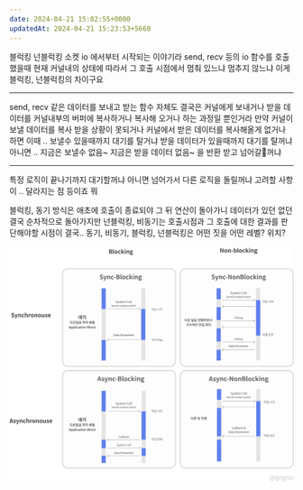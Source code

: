 ```yaml
---
date: 2024-04-21 15:02:55+0000
updatedAt: 2024-04-21 15:23:53+5660
---
```

블럭킹 넌블럭킹
소켓 io 에서부터 시작되는 이야기라 
send, recv 등의 io 함수를 호출했을때
현재 커널내의 상태에 따라서 
그 호출 시점에서 멈춰 있느냐 멈추지 않느냐
이게 블럭킹, 넌블럭킹의 차이구요 

---

send, recv 같은 데이터를 보내고 받는 함수 자체도 결국은 커널에게 
보내거나 받을 데이터를 커널내부의 버퍼에 복사하거나
복사해 오거나 하는 과정일 뿐인거라
만약 커널이 보낼 데이터를 복사 받을 상황이 못되거나
커널에서 받은 데이터를 복사해올게 없거나 하면
이때 .. 보낼수 있을때까지 대기를 탈거냐
받을 데이터가 있을때까지 대기를 탈꺼냐
아니면 ..
지금은 보낼수 없음~ 지금은 받을 데이터 없음~
을 반환 받고 넘어갈꺼냐 

---

특정 로직이 끝나기까지
대기할꺼냐
아니면 넘어가서 다른 로직을 돌릴꺼냐
고려할 사항이 .. 달라지는 점 등이죠 뭐 

블럭킹, 동기 방식은
애초에 호출이 종료되야 그 뒤 연산이 돌아가니
데이터가 있던 없던
결국 순차적으로 돌아가지만 
넌블럭킹, 비동기는 호출시점과 그 호출에 대한 결과를 판단해야할 시점이
결국.. 동기, 비동기, 블럭킹, 넌블럭킹은
어떤 짓을 어떤 레벨? 위치? 

![Pasted image 20231207231843](real-resource-image/Pasted%20image%2020231207231843.png)